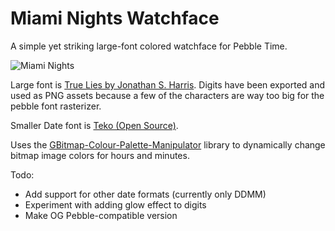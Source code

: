 # Miami Nights Watchface
A simple yet striking large-font colored watchface for Pebble Time.

![Miami Nights](https://github.com/samcarton/miami-nights-pebble/raw/master/Screenshot1984.png)

Large font is [True Lies by Jonathan S. Harris](http://tattoowoo.com/index.php?main_page=product_info&cPath=72&products_id=1678). Digits have been exported and used as PNG assets because a few of the characters are way too big for the pebble font rasterizer.

Smaller Date font is [Teko (Open Source)](https://www.google.com/fonts/specimen/Teko).

Uses the [GBitmap-Colour-Palette-Manipulator](https://github.com/rebootsramblings/GBitmap-Colour-Palette-Manipulator) library to dynamically change bitmap image colors for hours and minutes.

Todo:
- Add support for other date formats (currently only DDMM)
- Experiment with adding glow effect to digits
- Make OG Pebble-compatible version
